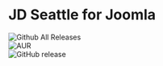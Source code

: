 <h1><a id="JD_Seattle_for_Joomla_0"></a>JD Seattle for Joomla</h1>
<p><img src="https://img.shields.io/github/downloads/joomdev/jd_seattle/total.svg" alt="Github All Releases"><br>
<img src="https://img.shields.io/aur/license/yaourt.svg" alt="AUR"><br>
<img src="https://img.shields.io/github/release/joomdev/jd_seattle.svg" alt="GitHub release"></p>
